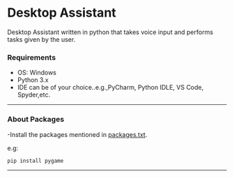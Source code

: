 # Desktop Assistant
Desktop Assistant written in python that takes voice input and performs tasks given by the user.
 
### Requirements
- OS: Windows
- Python 3.x
- IDE can be of your choice..e.g.,PyCharm, Python IDLE, VS Code, Spyder,etc.

---
### About Packages
-Install the packages mentioned in [packages.txt](https://github.com/snehalmastud/Desktop_Assistant/blob/master/packages.txt).

e.g:

```bash
pip install pygame
```

---
